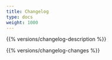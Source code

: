 ```yaml
---
title: Changelog
type: docs
weight: 1000
---
```


{{% versions/changelog-description %}}

{{% versions/changelog-changes %}}
